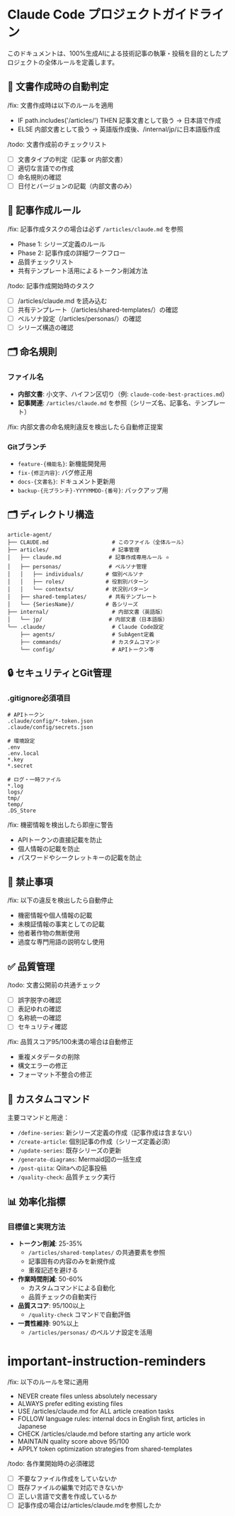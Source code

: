 # Claude Code プロジェクトガイドライン

このドキュメントは、100%生成AIによる技術記事の執筆・投稿を目的としたプロジェクトの全体ルールを定義します。

## 📝 文書作成時の自動判定

/fix: 文書作成時は以下のルールを適用
- IF path.includes('/articles/') THEN 記事文書として扱う → 日本語で作成
- ELSE 内部文書として扱う → 英語版作成後、/internal/jp/に日本語版作成

/todo: 文書作成前のチェックリスト
- [ ] 文書タイプの判定（記事 or 内部文書）
- [ ] 適切な言語での作成
- [ ] 命名規則の確認
- [ ] 日付とバージョンの記載（内部文書のみ）

## 📖 記事作成ルール

/fix: 記事作成タスクの場合は必ず `/articles/claude.md` を参照
- Phase 1: シリーズ定義のルール
- Phase 2: 記事作成の詳細ワークフロー
- 品質チェックリスト
- 共有テンプレート活用によるトークン削減方法

/todo: 記事作成開始時のタスク
- [ ] /articles/claude.md を読み込む
- [ ] 共有テンプレート（/articles/shared-templates/）の確認
- [ ] ペルソナ設定（/articles/personas/）の確認
- [ ] シリーズ構造の確認

## 🗂 命名規則

### ファイル名
- **内部文書**: 小文字、ハイフン区切り（例: `claude-code-best-practices.md`）
- **記事関連**: `/articles/claude.md` を参照（シリーズ名、記事名、テンプレート）

/fix: 内部文書の命名規則違反を検出したら自動修正提案

### Gitブランチ
- `feature-{機能名}`: 新機能開発用
- `fix-{修正内容}`: バグ修正用
- `docs-{文書名}`: ドキュメント更新用
- `backup-{元ブランチ}-YYYYMMDD-{番号}`: バックアップ用

## 🗂 ディレクトリ構造

```
article-agent/
├── CLAUDE.md                    # このファイル（全体ルール）
├── articles/                    # 記事管理
│   ├── claude.md               # 記事作成専用ルール ⭐
│   ├── personas/               # ペルソナ管理
│   │   ├── individuals/       # 個別ペルソナ
│   │   ├── roles/             # 役割別パターン
│   │   └── contexts/          # 状況別パターン
│   ├── shared-templates/       # 共有テンプレート
│   └── {SeriesName}/          # 各シリーズ
├── internal/                    # 内部文書（英語版）
│   └── jp/                     # 内部文書（日本語版）
└── .claude/                     # Claude Code設定
    ├── agents/                  # SubAgent定義
    ├── commands/                # カスタムコマンド
    └── config/                  # APIトークン等
```

## 🔒 セキュリティとGit管理

### .gitignore必須項目
```gitignore
# APIトークン
.claude/config/*-token.json
.claude/config/secrets.json

# 環境設定
.env
.env.local
*.key
*.secret

# ログ・一時ファイル
*.log
logs/
tmp/
temp/
.DS_Store
```

/fix: 機密情報を検出したら即座に警告
- APIトークンの直接記載を防止
- 個人情報の記載を防止
- パスワードやシークレットキーの記載を防止

## 🚫 禁止事項

/fix: 以下の違反を検出したら自動停止
- 機密情報や個人情報の記載
- 未検証情報の事実としての記載
- 他者著作物の無断使用
- 過度な専門用語の説明なし使用

## ✅ 品質管理

/todo: 文書公開前の共通チェック
- [ ] 誤字脱字の確認
- [ ] 表記ゆれの確認
- [ ] 名称統一の確認
- [ ] セキュリティ確認

/fix: 品質スコア95/100未満の場合は自動修正
- 重複メタデータの削除
- 構文エラーの修正
- フォーマット不整合の修正

## 🤖 カスタムコマンド

主要コマンドと用途：
- `/define-series`: 新シリーズ定義の作成（記事作成は含まない）
- `/create-article`: 個別記事の作成（シリーズ定義必須）
- `/update-series`: 既存シリーズの更新
- `/generate-diagrams`: Mermaid図の一括生成
- `/post-qiita`: Qiitaへの記事投稿
- `/quality-check`: 品質チェック実行

## 📊 効率化指標

### 目標値と実現方法
- **トークン削減**: 25-35%
  - `/articles/shared-templates/` の共通要素を参照
  - 記事固有の内容のみを新規作成
  - 重複記述を避ける
- **作業時間削減**: 50-60%
  - カスタムコマンドによる自動化
  - 品質チェックの自動実行
- **品質スコア**: 95/100以上
  - `/quality-check` コマンドで自動評価
- **一貫性維持**: 90%以上
  - `/articles/personas/` のペルソナ設定を活用

# important-instruction-reminders

/fix: 以下のルールを常に適用
- NEVER create files unless absolutely necessary
- ALWAYS prefer editing existing files
- USE /articles/claude.md for ALL article creation tasks
- FOLLOW language rules: internal docs in English first, articles in Japanese
- CHECK /articles/claude.md before starting any article work
- MAINTAIN quality score above 95/100
- APPLY token optimization strategies from shared-templates

/todo: 各作業開始時の必須確認
- [ ] 不要なファイル作成をしていないか
- [ ] 既存ファイルの編集で対応できないか
- [ ] 正しい言語で文書を作成しているか
- [ ] 記事作成の場合は/articles/claude.mdを参照したか